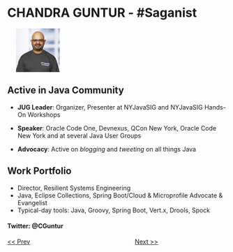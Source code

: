 
# CHANDRA GUNTUR - #Saganist

<img align="center" src="Chandra.png" alt="Picture of Chandra Guntur" title="Chandra" hspace="20" width="100"/>

## Active in Java Community
* **JUG Leader**: Organizer, Presenter at NYJavaSIG and NYJavaSIG Hands-On Workshops

* **Speaker**: Oracle Code One, Devnexus, QCon New York, Oracle Code New York and at several Java User Groups

* **Advocacy**: Active on *blogging* and *tweeting* on all things Java

## Work Portfolio

* Director, Resilient Systems Engineering
* Java, Eclipse Collections, Spring Boot/Cloud & Microprofile Advocate & Evangelist
* Typical-day tools: Java, Groovy, Spring Boot, Vert.x, Drools, Spock

#### Twitter: @CGuntur


[<< Prev](page00.md) 
&#160;&#160;&#160;&#160;&#160;&#160;&#160;&#160;&#160;&#160;&#160;
&#160;&#160;&#160;&#160;&#160;&#160;&#160;&#160;&#160;&#160;&#160;
&#160;&#160;&#160;&#160;&#160;&#160;&#160;&#160;&#160;&#160;&#160;
&#160;&#160;&#160;&#160;&#160;&#160;&#160;&#160;&#160;&#160;&#160;
&#160;&#160;&#160;&#160;&#160;&#160;&#160;&#160;&#160;&#160;&#160; 
[Next >>](page02.md) 

